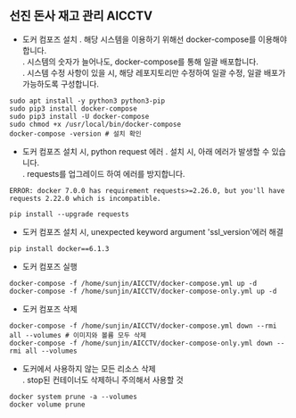 ## 선진 돈사 재고 관리 AICCTV

- 도커 컴포즈 설치
. 해당 시스템을 이용하기 위해선 docker-compose를 이용해야 합니다. <br>
. 시스템의 숫자가 늘어나도, docker-compose를 통해 일괄 배포합니다. <br>
. 시스템 수정 사항이 있을 시, 해당 레포지토리만 수정하여 일괄 수정, 일괄 배포가 가능하도록 구성합니다. <br>

```
sudo apt install -y python3 python3-pip
sudo pip3 install docker-compose
sudo pip3 install -U docker-compose
sudo chmod +x /usr/local/bin/docker-compose
docker-compose -version # 설치 확인
```

- 도커 컴포즈 설치 시, python request 에러
. 설치 시, 아래 에러가 발생할 수 있습니다. <br>
. requests를 업그레이드 하여 에러를 방지합니다. <br>

```
ERROR: docker 7.0.0 has requirement requests>=2.26.0, but you'll have requests 2.22.0 which is incompatible.
```

```
pip install --upgrade requests
```

- 도커 컴포즈 설치 시, unexpected keyword argument 'ssl_version'에러 해결

```
pip install docker==6.1.3
```

- 도커 컴포즈 실행

```
docker-compose -f /home/sunjin/AICCTV/docker-compose.yml up -d
docker-compose -f /home/sunjin/AICCTV/docker-compose-only.yml up -d
```

- 도커 컴포즈 삭제

```
docker-compose -f /home/sunjin/AICCTV/docker-compose.yml down --rmi all --volumes # 이미지와 볼륨 모두 삭제
docker-compose -f /home/sunjin/AICCTV/docker-compose-only.yml down --rmi all --volumes
```

- 도커에서 사용하지 않는 모든 리소스 삭제 <br>
. stop된 컨테이너도 삭제하니 주의해서 사용할 것 <br>

```
docker system prune -a --volumes
docker volume prune
```